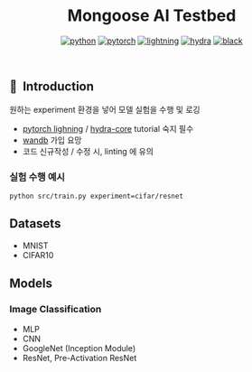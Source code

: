<div align="center">

# Mongoose AI Testbed

[![python](https://img.shields.io/badge/-Python_3.8_%7C_3.9_%7C_3.10-blue?logo=python&logoColor=white)](https://github.com/pre-commit/pre-commit)
[![pytorch](https://img.shields.io/badge/PyTorch_2.0+-ee4c2c?logo=pytorch&logoColor=white)](https://pytorch.org/get-started/locally/)
[![lightning](https://img.shields.io/badge/-Lightning_2.0+-792ee5?logo=pytorchlightning&logoColor=white)](https://pytorchlightning.ai/)
[![hydra](https://img.shields.io/badge/Config-Hydra_1.3-89b8cd)](https://hydra.cc/)
[![black](https://img.shields.io/badge/Code%20Style-Black-black.svg?labelColor=gray)](https://black.readthedocs.io/en/stable/)

</div>

<br>

## 📌  Introduction

원하는 experiment 환경을 넣어 모델 실험을 수행 및 로깅
+ [pytorch lighning](https://www.pytorchlightning.ai/tutorials) / [hydra-core](https://hydra.cc/docs/tutorials/intro/) tutorial 숙지 필수
+ [wandb](https://wandb.ai/) 가입 요망
+ 코드 신규작성 / 수정 시, linting 에 유의

### 실험 수행 예시

```
python src/train.py experiment=cifar/resnet
```

## Datasets
+ MNIST
+ CIFAR10

## Models
### Image Classification
+ MLP
+ CNN
+ GoogleNet (Inception Module)
+ ResNet, Pre-Activation ResNet
